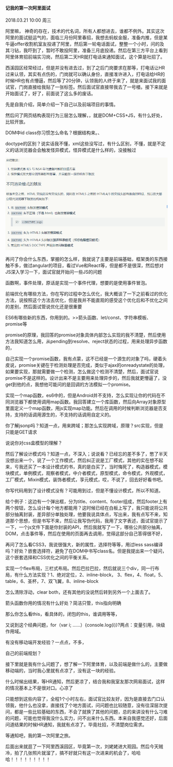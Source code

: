 #### 记我的第一次阿里面试

2018.03.21  10:00 周三

阿里嘛， 神奇的存在，技术的代名词，所有人都想进去，谁都不例外。其实这次阿里的面试挺运气的，面临三月份阿里春招，我想去蚂蚁金服，准备内推，但是某牛逼offer收割机室友投递了阿里，然后第一轮电话面试，整整一个小时，问的及其刁钻，我吓到了，暂时不敢投阿里，准备三月底投递。然后在第三方平台上看到阿里体育招前端实习岗，然后第二天HR就打电话来通知面试，这个算是社招了。

西溪园区经常经过，但是并没有进去过，到了之后门岗要求在那等，打电话让HR过来认领，其实有点伤的，门岗就可以确认身份，直接准许进入，打电话给HR的时候HR也有点懵逼，然后等了20分钟，认领我的人终于来了，就是来面试我的面试官，门岗直接给我贴了一张标签。然后面试官直接带我去了一号楼。接下来就是开始面试了，好了，前面说了这么多的废话。

先是自我介绍，简单介绍一下自己以及前端项目的事情。

然后问了网页结构表现行为三层怎么理解，，就是DOM+CSS+JS，有什么好处，比较开放。

DOM中id class你习惯怎么命名？根据结构来。、

doctype的区别？说实话我不懂，xml这些没写过，有什么区别，不懂，就是不定义的话浏览器会会触发怪异模式，怪异模式是什么样的，没接触过

![](/assets/doctype.png)

再问了你会什么东西，掌握的怎么样，我就说了主要是前端基础，框架类的东西接触不多，做过angular的项目，看过Vue和React等，但是都不是很深，然后想对JS深入学习一下，面试官就开始问一些JS的问题

函数啊，事件处理，原话是实现一个事件代理，想要的是使用事件冒泡。

前端优化有哪些方法，你在写的过程中怎么优化，我大概谈了一下之前看过的优化方法，说按照这个方法去优化，但是我并不能直观的感受这个优化后和不优化之间的差别，然后面试管说优化还是很重要

ES6有哪些新的东西，你用到的。&gt;&gt;箭头函数、let/const、字符串模板、promise等

promise的原理，我回答的promise对象具体内部怎么实现的我不清楚，然后使用方法我知道怎么用，从pending到resolve、reject状态的过程，用来处理异步函数的，

自己实现一个promise函数，我有点蒙，这不已经是一个源生的对象了吗，硬着头皮说，promise关键在于检测处理是否完成，类似于ajax的onreadystate的处理，如果要实现，那就需要做一个检测，怎么做这个检测不清楚，然后，面试官说promise不是这样的。设计出来不是主要用来处理异步的，然后我就更懵逼了，没get到他的点，我想他可能问的是回调的方法模拟一个promise。

实现一个map函数，es6中的，但是Android并不支持，怎么实现让你的代码在不同浏览器下都使用调用map函数。我回答建立一个库函数，然后向Array对象原型里面定义一个map函数，用js实现map功能。然后在调用的时候判断浏览器是否支持，支持的话调用源生的，不支持的话调用自定义的。

你了解jsonp吗？知道一点，用来跨域；那怎么实现跨域，原理？src实现，但是只能是GET请求

说说你对css盒模型的理解？

然后了解设计模式吗？知道一点，不深入；说说看？已经忘的差不多了，憋了半天没想出来一个，说了一个工作模式，然后纠正说是工厂模式，其他的实在想不起来，亏我还买了一本设计模式的书，真的是白买了，当时悔死了，构造器模式，模块模式，单例模式，观察者模式，中介者模式，原型模式，命令模式，外观模式，工厂模式，Mixin模式，装饰者模式，享元模式，哎，不说了，回去好好看书吧。

你写代码用到了设计模式没有？可能用到过，但是不懂设计模式，所以不知道。

给个例子：这边有一个弹出框，分为title、content、footer组成，然后footer上有两个按钮，怎么设计每个地方都能用？这时候已经在白板上写了，我只能说将公共部分抽离封装，差异部分单独处理，他要我说具体点，写出来，我有点写不来，知道那个思想，但是书写不来，然后让我写伪代码，我用了文字表述，面试官提示了一下，一个js文件下面是你封装的API，然后我就写了一下，哪些公共部分抽离，DOM，点击事件等，然后在使用的页面再去调用，觉得这部分自己答得很不好，

再问了怎么看CSS3，我说很强大，新的属性，选择符等等，用过less sass编译吗？好处？嵌套选择符，避免了在DOM中书写class名。但是我提出来一个疑问，这个嵌套选择和CSS优化之间的平衡关系。

实现一个flex布局，三栏式布局。然后巴拉巴拉，然后就说三个div，同一行布局，有什么方法实现？1、绝对定位，2、inline-block， 3、flex，4、float，5、table，6、圣杯，7、双飞翼，8、inline-block

怎么清除浮动，clear both，还有其他的没说然后转到另外一个上面去了。

箭头函数你用的情况有什么好处？简洁只管，this指向明确

那么你怎么看this，看具体的，闭包的this，谁调用等等，

又说到这个经典问题，for（var i; ......）{console.log\(i\)}?两点：变量引用，块级作用域。

有没有移动端开发经验？一点点，不多，

自己的前端规划？

接下里就是我有什么问题了，想了解一下阿里体育，以及前端是做什么的，主要做移动端的，当时我心里就有点凉了，没有这一块的经验。

什么时候出结果，等HR通知，然后更凉了，结合我和我室友那次网易面试，这样的情况基本上不是很对口。心凉了



只能想到这些内容了，全程1个小时左右，面试官比较友好，因为是直接去门口认领我，他什么也没拿，直接找了个地方面试，问问题也比较随意，没有往深层次提问，都是一些比较基础的东西，不会了就换了其他的问题，总的来讲没有什么刁难的问题，可能也觉得我没什么实力，问不出来什么东西。本来自我感觉还好，后面问道结果的时候HR通知，我就有点凉了。毕竟社招，不清楚岗位需求。

等通知吧，我的第一次阿里之旅。

后面出来就逛了一下阿里西溪园区，毕竟第一次，刘姥姥进大观园。然后今天贼冷，拍了几张照片就溜了，搞不好就只有这一次进来的机会了，哈哈哈！！！！！！！！！

